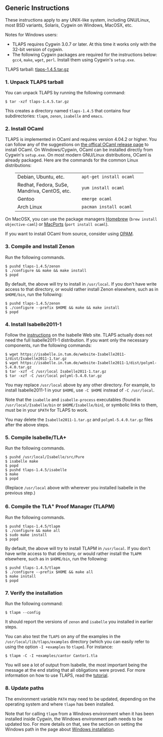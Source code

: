 ## Generic Instructions

These instructions apply to any UNIX-like system, including GNU/Linux, most BSD
variants, Solaris, Cygwin on Windows, MacOSX, etc.

Notes for Windows users:

- TLAPS requires Cygwin 3.0.7 or later. At this time it works only with the
  32-bit version of cygwin.
- The following Cygwin packages are required for the instructions below:
  `gcc4`, `make`, `wget`, `perl`. Install them using Cygwin's `setup.exe`.

TLAPS tarball:
[tlaps-1.4.5.tar.gz](https://github.com/tlaplus/tlapm/archive/v1.4.5.tar.gz)


### 1. Unpack TLAPS tarball

You can unpack TLAPS by running the following command:

```
$ tar -xzf tlaps-1.4.5.tar.gz
```

This creates a directory named `tlaps-1.4.5` that contains four subdirectories:
`tlapm`, `zenon`, `isabelle` and `emacs`.


### 2. Install OCaml

TLAPS is implemented in OCaml and requires version 4.04.2 or higher. You can
follow any of the suggestions on [the offical OCaml release
page](https://ocaml.org/docs/install.html) to install OCaml. On Windows/Cygwin,
OCaml can be installed directly from Cygwin's `setup.exe`. On most modern
GNU/Linux distributions, OCaml is already packaged. Here are the commands for
the common Linux distributions:

<table style="margin-left: 2em;">
<colgroup>
<col style="width: 50%" />
<col style="width: 50%" />
</colgroup>
<tbody>
<tr class="odd">
<td style="padding-right: 3em">Debian, Ubuntu, etc.</td>
<td><code>apt-get install ocaml</code></td>
</tr>
<tr class="even">
<td data-valign="top">Redhat, Fedora, SuSe,<br />
Mandriva, CentOS, etc.</td>
<td data-valign="top"><code>yum install ocaml</code></td>
</tr>
<tr class="odd">
<td data-valign="top">Gentoo</td>
<td data-valign="top"><code>emerge ocaml</code></td>
</tr>
<tr class="even">
<td data-valign="top">Arch Linux</td>
<td data-valign="top"><code>pacman install ocaml</code></td>
</tr>
</tbody>
</table>

On MacOSX, you can use the package managers [Homebrew](https://brew.sh)
(`brew install objective-caml`) or [MacPorts](https://www.macports.org)
(`port install ocaml`).

If you want to install OCaml from source, consider using
[OPAM](https://opam.ocaml.org).


### 3. Compile and Install Zenon

Run the following commands.

```
$ pushd tlaps-1.4.5/zenon
$ ./configure && make && make install
$ popd
```

By default, the above will try to install in `/usr/local`. If you don't have
write access to that directory, or would rather install Zenon elsewhere,
such as in `$HOME/bin`, run the following:

```
$ pushd tlaps-1.4.5/zenon
$ ./configure --prefix $HOME && make && make install
$ popd
```


### 4. Install Isabelle2011-1

Follow the [instructions](
    https://isabelle.in.tum.de/website-Isabelle2011-1/download.html)
on the Isabelle Web site. TLAPS actually does not need the full Isabelle2011-1
distribution. If you want only the necessary components, run the following
commands:

```
$ wget https://isabelle.in.tum.de/website-Isabelle2011-1/dist/Isabelle2011-1.tar.gz
$ wget https://isabelle.in.tum.de/website-Isabelle2011-1/dist/polyml-5.4.0.tar.gz
$ tar -xzf -C /usr/local Isabelle2011-1.tar.gz
$ tar -xzf -C /usr/local polyml-5.4.0.tar.gz
```

You may replace `/usr/local` above by any other directory. For example, to
install Isabelle2011-1 in your `$HOME`, use ` -C $HOME ` instead of
` -C /usr/local `.

Note that the `isabelle` and `isabelle-process` executables (found in
`/usr/local/Isabelle/bin` or `$HOME/Isabelle/bin`), or symbolic links to them,
must be in your `$PATH` for TLAPS to work.

You may delete the `Isabelle2011-1.tar.gz` and `polyml-5.4.0.tar.gz` files after
the above steps.


### 5. Compile Isabelle/TLA+

Run the following commands.

```
$ pushd /usr/local/Isabelle/src/Pure
$ isabelle make
$ popd
$ pushd tlaps-1.4.5/isabelle
$ make
$ popd
```

(Replace `/usr/local` above with wherever you installed Isabelle in the previous
step.)


### 6. Compile the **TLA**<sup>+</sup> **P**roof **M**anager (TLAPM)

Run the following commands.

```
$ pushd tlaps-1.4.5/tlapm
$ ./configure && make all
$ sudo make install
$ popd
```

By default, the above will try to install TLAPM in `/usr/local`. If you don't
have write access to that directory, or would rather install the `TLAPM`
elsewhere, such as in `$HOME/bin`, run the following:

```
$ pushd tlaps-1.4.5/tlapm
$ ./configure --prefix $HOME && make all
$ make install
$ popd
```


### 7. Verify the installation

Run the following command:

```
$ tlapm --config
```

It should report the versions of `zenon` and `isabelle` you installed in earlier
steps.

You can also test the `TLAPS` on any of the examples in the
`/usr/local/lib/tlaps/examples` directory (which you can easily refer to using
the option `-I +examples` to `tlapm`). For instance:

```
$ tlapm -C -I +examples/cantor Cantor1.tla
```

You will see a lot of output from Isabelle, the most important being the message
at the end stating that all obligations were proved. For more information on how
to use TLAPS, read the [tutorial](../documentation/tutorial.html).


### 8. Update paths

The environment variable `PATH` may need to be updated, depending on the
operating system and where `tlapm` has been installed.

Note that for calling `tlapm` from a Windows environment when it has been
installed inside Cygwin, the Windows environment path needs to be updated too.
For more details on that, see the section on setting the Windows path in
the page about [Windows installation](binaries/windows.html).
